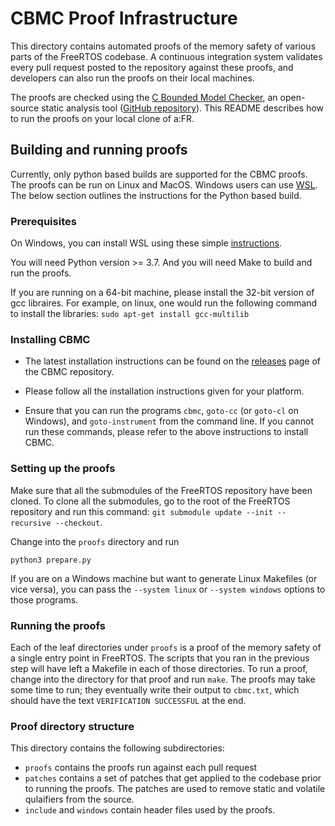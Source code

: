 CBMC Proof Infrastructure
=========================

This directory contains automated proofs of the memory safety of various parts
of the FreeRTOS codebase. A continuous integration system validates every
pull request posted to the repository against these proofs, and developers can
also run the proofs on their local machines.

The proofs are checked using the
[C Bounded Model Checker](http://www.cprover.org/cbmc/), an open-source static
analysis tool
([GitHub repository](https://github.com/diffblue/cbmc)). This README describes
how to run the proofs on your local clone of a:FR.


Building and running proofs
--------------------------

Currently, only python based builds are supported for the CBMC proofs. The proofs
can be run on Linux and MacOS. Windows users can use [WSL](https://docs.microsoft.com/en-us/windows/wsl).
The below section outlines the instructions for the Python based build.

### Prerequisites

On Windows, you can install WSL using these simple [instructions](https://docs.microsoft.com/en-us/windows/wsl/install).

You will need Python version >= 3.7.
And you will need Make to build and run the proofs.

If you are running on a 64-bit machine, please install the 32-bit version of gcc
libraires. For example, on linux, one would run the following command to install
the libraries: `sudo apt-get install gcc-multilib`

### Installing CBMC

- The latest installation instructions can be found on the
  [releases](https://github.com/diffblue/cbmc/releases) page of the CBMC repository.

- Please follow all the installation instructions given for your platform.

- Ensure that you can run the programs `cbmc`, `goto-cc` (or `goto-cl`
  on Windows), and `goto-instrument` from the command line. If you cannot run these
  commands, please refer to the above instructions to install CBMC.

### Setting up the proofs

Make sure that all the submodules of the FreeRTOS repository have been cloned. To
clone all the submodules, go to the root of the FreeRTOS repository and run this
command: `git submodule update --init --recursive --checkout`.

Change into the `proofs` directory and run
```
python3 prepare.py
```
If you are on a Windows machine but want to generate Linux Makefiles (or vice
versa), you can pass the `--system linux` or `--system windows` options to those
programs.

### Running the proofs

Each of the leaf directories under `proofs` is a proof of the memory
safety of a single entry point in FreeRTOS. The scripts that you ran in the
previous step will have left a Makefile in each of those directories. To
run a proof, change into the directory for that proof and run `make`.
The proofs may take some time to run; they eventually write their output to
`cbmc.txt`, which should have the text `VERIFICATION SUCCESSFUL` at the end.

### Proof directory structure

This directory contains the following subdirectories:

- `proofs` contains the proofs run against each pull request
- `patches` contains a set of patches that get applied to the codebase prior to
  running the proofs. The patches are used to remove static and volatile qulaifiers
  from the source.
- `include` and `windows` contain header files used by the proofs.
